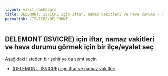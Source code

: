 ```yaml
---
layout: vakit_dashboard
title: DELEMONT, ISVICRE için iftar, namaz vakitleri ve hava durumu - ilçe/eyalet seç
permalink: /ISVICRE/DELEMONT
---
```


## DELEMONT (ISVICRE) için iftar, namaz vakitleri ve hava durumu  görmek için bir ilçe/eyalet seç

Aşağıdaki listeden bir şehir ya da semt seçin

* [ (DELEMONT, ISVICRE) için iftar ve namaz vakitleri](/ISVICRE/DELEMONT/)

<script type="text/javascript">
  var GLOBAL_COUNTRY = 'ISVICRE';
  var GLOBAL_CITY = 'DELEMONT';
  var GLOBAL_STATE = 'DELEMONT';
</script>
